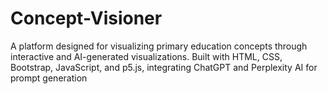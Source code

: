 # Concept-Visioner
A platform designed for visualizing primary education concepts through interactive and AI-generated visualizations. Built with HTML, CSS, Bootstrap, JavaScript, and p5.js, integrating ChatGPT and Perplexity AI for prompt generation
